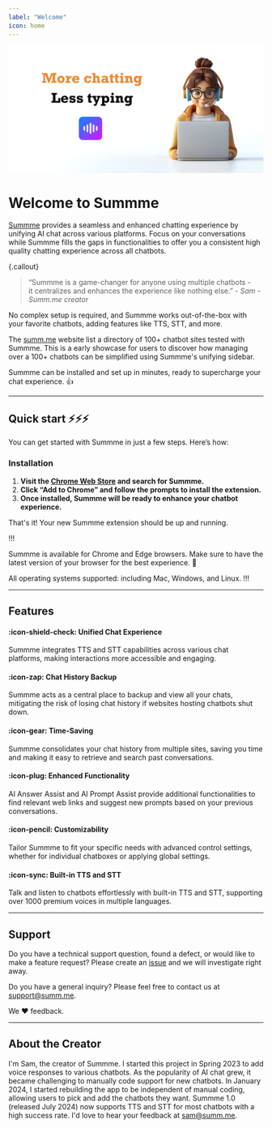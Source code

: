 ```yaml
---
label: "Welcome"
icon: home
---
```


![](/static/more-chatting-female.jpg)


# Welcome to Summme

[Summme](https://summ.me/) provides a seamless and enhanced chatting experience by unifying AI chat across various platforms. Focus on your conversations while Summme fills the gaps in functionalities to offer you a consistent high quality chatting experience across all chatbots.

{.callout}
> “Summme is a game-changer for anyone using multiple chatbots -\
> it centralizes and enhances the experience like nothing else.” *- Sam - Summ.me creator*

No complex setup is required, and Summme works out-of-the-box with your favorite chatbots, adding features like TTS, STT, and more.

The [summ.me](https://summ.me/) website list a directory of 100+ chatbot sites tested with Summme. This is a early showcase for users to discover how managing over a 100+ chatbots can be simplified using Summme's unifying sidebar.

Summme can be installed and set up in minutes, ready to supercharge your chat experience. :+1:

---

## Quick start :zap::zap::zap:

You can get started with Summme in just a few steps. Here’s how:

### Installation

1. **Visit the [Chrome Web Store](https://chromewebstore.google.com/detail/summme-text-to-speech-tts/ehefcdakfbkmpeimjcnhdlhjhinhkhpn) and search for Summme.**
2. **Click “Add to Chrome” and follow the prompts to install the extension.**
3. **Once installed, Summme will be ready to enhance your chatbot experience.**

That's it! Your new Summme extension should be up and running.

!!!

Summme is available for Chrome and Edge browsers. Make sure to have the latest version of your browser for the best experience. :raised_hands:

All operating systems supported: including Mac, Windows, and Linux.
!!!

---

## Features

#### :icon-shield-check: Unified Chat Experience

Summme integrates TTS and STT capabilities across various chat platforms, making interactions more accessible and engaging.

#### :icon-zap: Chat History Backup

Summme acts as a central place to backup and view all your chats, mitigating the risk of losing chat history if websites hosting chatbots shut down.

#### :icon-gear: Time-Saving

Summme consolidates your chat history from multiple sites, saving you time and making it easy to retrieve and search past conversations.

#### :icon-plug: Enhanced Functionality

AI Answer Assist and AI Prompt Assist provide additional functionalities to find relevant web links and suggest new prompts based on your previous conversations.

#### :icon-pencil: Customizability

Tailor Summme to fit your specific needs with advanced control settings, whether for individual chatboxes or applying global settings.

#### :icon-sync: Built-in TTS and STT

Talk and listen to chatbots effortlessly with built-in TTS and STT, supporting over 1000 premium voices in multiple languages.

---

## Support

Do you have a technical support question, found a defect, or would like to make a feature request? Please create an [issue](https://github.com/summmeapp/summme/issues) and we will investigate right away.

Do you have a general inquiry? Please feel free to contact us at support@summ.me.

We :heart: feedback.

---

## About the Creator

I'm Sam, the creator of Summme. I started this project in Spring 2023 to add voice responses to various chatbots. As the popularity of AI chat grew, it became challenging to manually code support for new chatbots. In January 2024, I started rebuilding the app to be independent of manual coding, allowing users to pick and add the chatbots they want. Summme 1.0 (released July 2024) now supports TTS and STT for most chatbots with a high success rate. I'd love to hear your feedback at sam@summ.me.
